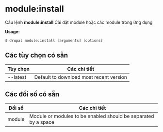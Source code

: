 # module:install
Câu lệnh **module:install** Cài đặt module hoặc các module trong ứng dụng

**Usage:**
```
$ drupal module:install [arguments] [options] 
```

## Các tùy chọn có sẵn
Tùy chọn | Các chi tiết
-------|-------------
--latest | Default to download most recent version

## Các đối số có sẵn
Đối số | Các chi tiết
---------|-------------
module | Module or modules to be enabled should be separated by a space

